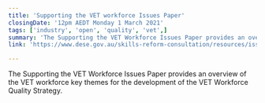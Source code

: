 ```yaml
---
title: 'Supporting the VET workforce Issues Paper'
closingDate: '12pm AEDT Monday 1 March 2021'
tags: ['industry', 'open', 'quality', 'vet',]
summary: 'The Supporting the VET Workforce Issues Paper provides an overview of the VET workforce key themes for the development of the VET Workforce Quality Strategy.'
link: 'https://www.dese.gov.au/skills-reform-consultation/resources/issues-paper'

---
```

The Supporting the VET Workforce Issues Paper provides an overview of the VET workforce key themes for the development of the VET Workforce Quality Strategy.

